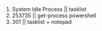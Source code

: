 1) System Idle Process || tasklist
2) 253735              || get-process powershell
3) 301                 || tasklist + notepad
